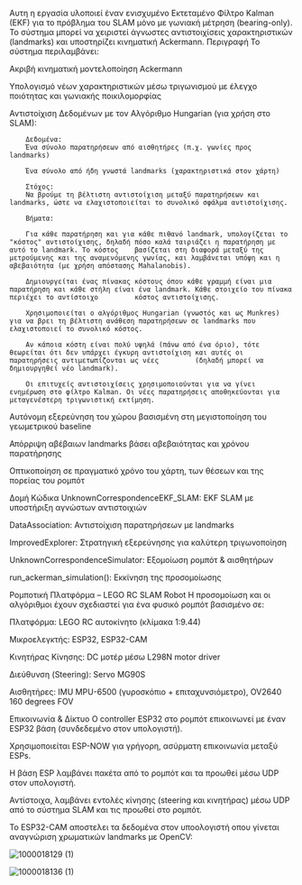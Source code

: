 Αυτη η εργασία υλοποιεί έναν ενισχυμένο Εκτεταμένο Φίλτρο Kalman (EKF) για το πρόβλημα του SLAM μόνο με γωνιακή μέτρηση (bearing-only). Το σύστημα μπορεί να χειριστεί άγνωστες αντιστοιχίσεις χαρακτηριστικών (landmarks) και υποστηρίζει κινηματική Ackermann.
Περιγραφή
Το σύστημα περιλαμβάνει:

Ακριβή κινηματική μοντελοποίηση Ackermann

Υπολογισμό νέων χαρακτηριστικών μέσω τριγωνισμού με έλεγχο ποιότητας και γωνιακής ποικιλομορφίας

Αντιστοίχιση Δεδομένων με τον Αλγόριθμο Hungarian (για χρήση στο SLAM):
        
        Δεδομένα:
        Ένα σύνολο παρατηρήσεων από αισθητήρες (π.χ. γωνίες προς landmarks)
        
        Ένα σύνολο από ήδη γνωστά landmarks (χαρακτηριστικά στον χάρτη)
        
        Στόχος:
        Να βρούμε τη βέλτιστη αντιστοίχιση μεταξύ παρατηρήσεων και landmarks, ώστε να ελαχιστοποιείται το συνολικό σφάλμα αντιστοίχισης.
        
        Βήματα:
        
        Για κάθε παρατήρηση και για κάθε πιθανό landmark, υπολογίζεται το "κόστος" αντιστοίχισης, δηλαδή πόσο καλά ταιριάζει η παρατήρηση με αυτό το landmark. Το κόστος    βασίζεται στη διαφορά μεταξύ της μετρούμενης και της αναμενόμενης γωνίας, και λαμβάνεται υπόψη και η αβεβαιότητα (με χρήση απόστασης Mahalanobis).
        
        Δημιουργείται ένας πίνακας κόστους όπου κάθε γραμμή είναι μια παρατήρηση και κάθε στήλη είναι ένα landmark. Κάθε στοιχείο του πίνακα περιέχει το αντίστοιχο         κόστος αντιστοίχισης.
        
        Χρησιμοποιείται ο αλγόριθμος Hungarian (γνωστός και ως Munkres) για να βρει τη βέλτιστη ανάθεση παρατηρήσεων σε landmarks που ελαχιστοποιεί το συνολικό κόστος.
        
        Αν κάποια κόστη είναι πολύ υψηλά (πάνω από ένα όριο), τότε θεωρείται ότι δεν υπάρχει έγκυρη αντιστοίχιση και αυτές οι παρατηρήσεις αντιμετωπίζονται ως νέες         (δηλαδή μπορεί να δημιουργηθεί νέο landmark).
        
        Οι επιτυχείς αντιστοιχίσεις χρησιμοποιούνται για να γίνει ενημέρωση στο φίλτρο Kalman. Οι νέες παρατηρήσεις αποθηκεύονται για μεταγενέστερη τριγωνιστική εκτίμηση.


Αυτόνομη εξερεύνηση του χώρου βασισμένη στη μεγιστοποίηση του γεωμετρικού baseline

Απόρριψη αβέβαιων landmarks βάσει αβεβαιότητας και χρόνου παρατήρησης

Οπτικοποίηση σε πραγματικό χρόνο του χάρτη, των θέσεων και της πορείας του ρομπότ

Δομή Κώδικα
UnknownCorrespondenceEKF_SLAM: EKF SLAM με υποστήριξη αγνώστων αντιστοιχιών

DataAssociation: Αντιστοίχιση παρατηρήσεων με landmarks

ImprovedExplorer: Στρατηγική εξερεύνησης για καλύτερη τριγωνοποίηση

UnknownCorrespondenceSimulator: Εξομοίωση ρομπότ & αισθητήρων

run_ackerman_simulation(): Εκκίνηση της προσομοίωσης

Ρομποτική Πλατφόρμα – LEGO RC SLAM Robot
Η προσομοίωση και οι αλγόριθμοι έχουν σχεδιαστεί για ένα φυσικό ρομπότ βασισμένο σε:

Πλατφόρμα: LEGO RC αυτοκίνητο (κλίμακα 1:9.44)

Μικροελεγκτής: ESP32, ESP32-CAM

Κινητήρας Κίνησης: DC μοτέρ μέσω L298N motor driver

Διεύθυνση (Steering): Servo MG90S

Αισθητήρες: IMU MPU-6500 (γυροσκόπιο + επιταχυνσιόμετρο), OV2640 160 degrees FOV

Επικοινωνία & Δίκτυο
Ο controller ESP32 στο ρομπότ επικοινωνεί με έναν ESP32 βάση (συνδεδεμένο στον υπολογιστή).

Χρησιμοποιείται ESP-NOW για γρήγορη, ασύρματη επικοινωνία μεταξύ ESPs.

Η βάση ESP λαμβάνει πακέτα από το ρομπότ και τα προωθεί μέσω UDP στον υπολογιστή.

Αντίστοιχα, λαμβάνει εντολές κίνησης (steering και κινητήρας) μέσω UDP από το σύστημα SLAM και τις προωθεί στο ρομπότ.

Το ESP32-CAM αποστελει τα δεδομένα στον υποολογιστή οπου γίνεται αναγνώριση χρωματικών landmarks με OpenCV:

![1000018129 (1)](https://github.com/user-attachments/assets/819c21e9-a6ba-4108-8b49-b3034d4162f3)


![1000018136 (1)](https://github.com/user-attachments/assets/d6b1a283-cce6-4f47-9b8e-5d3a1116325f)

